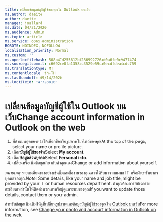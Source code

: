 ```yaml
---
title: เปลี่ยนข้อมูลบัญชีผู้ใช้ของคุณใน Outlook บนเว็บ
ms.author: daeite
author: daeite
manager: joallard
ms.date: 04/21/2020
ms.audience: Admin
ms.topic: article
ms.service: o365-administration
ROBOTS: NOINDEX, NOFOLLOW
localization_priority: Normal
ms.custom: ''
ms.openlocfilehash: 508b47d255612bf286992726ad0a6fe0c9477474
ms.sourcegitcommit: c6692ce0fa1358ec3529e59ca0ecdfdea4cdc759
ms.translationtype: MT
ms.contentlocale: th-TH
ms.lasthandoff: 09/14/2020
ms.locfileid: "47728810"
---
```

# <a name="change-account-information-in-outlook-on-the-web"></a><span data-ttu-id="384a1-102">เปลี่ยนข้อมูลบัญชีผู้ใช้ใน Outlook บนเว็บ</span><span class="sxs-lookup"><span data-stu-id="384a1-102">Change account information in Outlook on the web</span></span>

1. <span data-ttu-id="384a1-103">ที่ด้านบนสุดของหน้าให้เลือกชื่อหรือรูปภาพโปรไฟล์ของคุณ</span><span class="sxs-lookup"><span data-stu-id="384a1-103">At the top of the page, select your name or profile picture.</span></span>
1. <span data-ttu-id="384a1-104">เลือก**บัญชีผู้ใช้ของฉัน**</span><span class="sxs-lookup"><span data-stu-id="384a1-104">Select **My account**.</span></span>
1. <span data-ttu-id="384a1-105">เลือก**ข้อมูลส่วนบุคคล**</span><span class="sxs-lookup"><span data-stu-id="384a1-105">Select **Personal info**.</span></span>
1. <span data-ttu-id="384a1-106">เปลี่ยนหรือเพิ่มข้อมูลเกี่ยวกับตัวคุณเอง</span><span class="sxs-lookup"><span data-stu-id="384a1-106">Change or add information about yourself.</span></span>

<span data-ttu-id="384a1-107">*หมายเหตุ:* รายละเอียดบางอย่างเช่นชื่อและชื่องานของคุณอาจได้รับมาจากแผนก IT หรือฝ่ายทรัพยากรบุคคลของคุณ</span><span class="sxs-lookup"><span data-stu-id="384a1-107">*Note:* Some details, like your name and job title, might be provided by your IT or human resources department.</span></span> <span data-ttu-id="384a1-108">ถ้าคุณต้องการอัปเดตรายละเอียดเหล่านั้นให้ติดต่อพวกเขาหรือผู้ดูแลระบบของคุณ</span><span class="sxs-lookup"><span data-stu-id="384a1-108">If you want to update those details, contact them or your admin.</span></span>

<span data-ttu-id="384a1-109">สำหรับข้อมูลเพิ่มเติมให้ดูที่[เปลี่ยนรูปภาพและข้อมูลบัญชีผู้ใช้ของคุณใน Outlook บนเว็บ](https://support.office.com/article/b2dbb289-851d-4bed-93c3-3e136f5659ec)</span><span class="sxs-lookup"><span data-stu-id="384a1-109">For more information, see [Change your photo and account information in Outlook on the web](https://support.office.com/article/b2dbb289-851d-4bed-93c3-3e136f5659ec).</span></span>